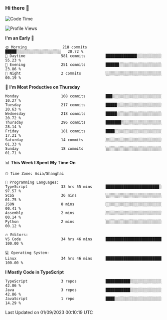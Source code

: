 ### Hi there 👋

<!--
**waynelwz/waynelwz** is a ✨ _special_ ✨ repository because its `README.md` (this file) appears on your GitHub profile.

Here are some ideas to get you started:

- 🔭 I’m currently working on ...
- 🌱 I’m currently learning ...
- 👯 I’m looking to collaborate on ...
- 🤔 I’m looking for help with ...
- 💬 Ask me about ...
- 📫 How to reach me: ...
- 😄 Pronouns: ...
- ⚡ Fun fact: ...
-->

<!--START_SECTION:waka-->
![Code Time](http://img.shields.io/badge/Code%20Time-1%2C848%20hrs%2044%20mins-blue)

![Profile Views](http://img.shields.io/badge/Profile%20Views-0-blue)

**I'm an Early 🐤** 

```text
🌞 Morning                218 commits         █████░░░░░░░░░░░░░░░░░░░░   20.72 % 
🌆 Daytime                581 commits         ██████████████░░░░░░░░░░░   55.23 % 
🌃 Evening                251 commits         ██████░░░░░░░░░░░░░░░░░░░   23.86 % 
🌙 Night                  2 commits           ░░░░░░░░░░░░░░░░░░░░░░░░░   00.19 % 
```
📅 **I'm Most Productive on Thursday** 

```text
Monday                   108 commits         ███░░░░░░░░░░░░░░░░░░░░░░   10.27 % 
Tuesday                  217 commits         █████░░░░░░░░░░░░░░░░░░░░   20.63 % 
Wednesday                218 commits         █████░░░░░░░░░░░░░░░░░░░░   20.72 % 
Thursday                 296 commits         ███████░░░░░░░░░░░░░░░░░░   28.14 % 
Friday                   181 commits         ████░░░░░░░░░░░░░░░░░░░░░   17.21 % 
Saturday                 14 commits          ░░░░░░░░░░░░░░░░░░░░░░░░░   01.33 % 
Sunday                   18 commits          ░░░░░░░░░░░░░░░░░░░░░░░░░   01.71 % 
```


📊 **This Week I Spent My Time On** 

```text
🕑︎ Time Zone: Asia/Shanghai

💬 Programming Languages: 
TypeScript               33 hrs 55 mins      ████████████████████████░   97.57 % 
SCSS                     36 mins             ░░░░░░░░░░░░░░░░░░░░░░░░░   01.75 % 
JSON                     8 mins              ░░░░░░░░░░░░░░░░░░░░░░░░░   00.41 % 
Assembly                 2 mins              ░░░░░░░░░░░░░░░░░░░░░░░░░   00.14 % 
Python                   2 mins              ░░░░░░░░░░░░░░░░░░░░░░░░░   00.12 % 

🔥 Editors: 
VS Code                  34 hrs 46 mins      █████████████████████████   100.00 % 

💻 Operating System: 
Linux                    34 hrs 46 mins      █████████████████████████   100.00 % 
```

**I Mostly Code in TypeScript** 

```text
TypeScript               3 repos             ███████████░░░░░░░░░░░░░░   42.86 % 
Java                     3 repos             ███████████░░░░░░░░░░░░░░   42.86 % 
JavaScript               1 repo              ████░░░░░░░░░░░░░░░░░░░░░   14.29 % 
```




 Last Updated on 01/09/2023 00:10:19 UTC
<!--END_SECTION:waka-->
